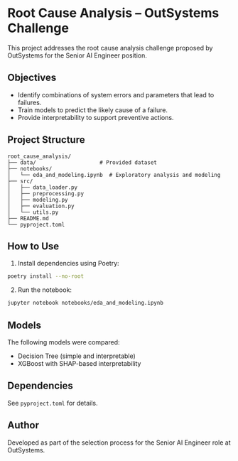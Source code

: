 # Root Cause Analysis – OutSystems Challenge

This project addresses the root cause analysis challenge proposed by OutSystems for the Senior AI Engineer position.

## Objectives

- Identify combinations of system errors and parameters that lead to failures.
- Train models to predict the likely cause of a failure.
- Provide interpretability to support preventive actions.

## Project Structure

```
root_cause_analysis/
├── data/                    # Provided dataset
├── notebooks/
│   └── eda_and_modeling.ipynb  # Exploratory analysis and modeling
├── src/
│   ├── data_loader.py
│   ├── preprocessing.py
│   ├── modeling.py
│   ├── evaluation.py
│   └── utils.py
├── README.md
└── pyproject.toml
```

## How to Use

1. Install dependencies using Poetry:

```bash
poetry install --no-root
```

2. Run the notebook:

```bash
jupyter notebook notebooks/eda_and_modeling.ipynb
```

## Models

The following models were compared:
- Decision Tree (simple and interpretable)
- XGBoost with SHAP-based interpretability

## Dependencies

See `pyproject.toml` for details.

## Author

Developed as part of the selection process for the Senior AI Engineer role at OutSystems.
